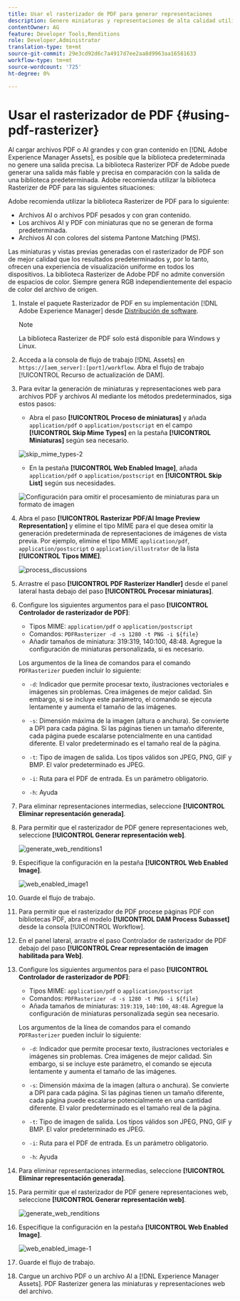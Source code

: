 ```yaml
---
title: Usar el rasterizador de PDF para generar representaciones
description: Genere miniaturas y representaciones de alta calidad utilizando la biblioteca Adobe PDF Rasterizer.
contentOwner: AG
feature: Developer Tools,Renditions
role: Developer,Administrator
translation-type: tm+mt
source-git-commit: 29e3cd92d6c7a4917d7ee2aa8d9963aa16581633
workflow-type: tm+mt
source-wordcount: '725'
ht-degree: 0%

---
```



# Usar el rasterizador de PDF {#using-pdf-rasterizer}

Al cargar archivos PDF o AI grandes y con gran contenido en [!DNL Adobe Experience Manager Assets], es posible que la biblioteca predeterminada no genere una salida precisa. La biblioteca Rasterizer PDF de Adobe puede generar una salida más fiable y precisa en comparación con la salida de una biblioteca predeterminada. Adobe recomienda utilizar la biblioteca Rasterizer de PDF para las siguientes situaciones:

Adobe recomienda utilizar la biblioteca Rasterizer de PDF para lo siguiente:

* Archivos AI o archivos PDF pesados y con gran contenido.
* Los archivos AI y PDF con miniaturas que no se generan de forma predeterminada.
* Archivos AI con colores del sistema Pantone Matching (PMS).

Las miniaturas y vistas previas generadas con el rasterizador de PDF son de mejor calidad que los resultados predeterminados y, por lo tanto, ofrecen una experiencia de visualización uniforme en todos los dispositivos. La biblioteca Rasterizer de Adobe PDF no admite conversión de espacios de color. Siempre genera RGB independientemente del espacio de color del archivo de origen.

1. Instale el paquete Rasterizador de PDF en su implementación [!DNL Adobe Experience Manager] desde [Distribución de software](https://experience.adobe.com/#/downloads/content/software-distribution/en/aem.html?package=/content/software-distribution/en/details.html/content/dam/aem/public/adobe/packages/cq640/product/assets/aem-assets-pdf-rasterizer-pkg).

   >[!NOTE]
   >
   >La biblioteca Rasterizer de PDF solo está disponible para Windows y Linux.

1. Acceda a la consola de flujo de trabajo [!DNL Assets] en `https://[aem_server]:[port]/workflow`. Abra el flujo de trabajo [!UICONTROL Recurso de actualización de DAM].

1. Para evitar la generación de miniaturas y representaciones web para archivos PDF y archivos AI mediante los métodos predeterminados, siga estos pasos:

   * Abra el paso **[!UICONTROL Proceso de miniaturas]** y añada `application/pdf` o `application/postscript` en el campo **[!UICONTROL Skip Mime Types]** en la pestaña **[!UICONTROL Miniaturas]** según sea necesario.

   ![skip_mime_types-2](assets/skip_mime_types-2.png)

   * En la pestaña **[!UICONTROL Web Enabled Image]**, añada `application/pdf` o `application/postscript` en **[!UICONTROL Skip List]** según sus necesidades.

   ![Configuración para omitir el procesamiento de miniaturas para un formato de imagen](assets/web_enabled_imageskiplist.png)

1. Abra el paso **[!UICONTROL Rasterizar PDF/AI Image Preview Representation]** y elimine el tipo MIME para el que desea omitir la generación predeterminada de representaciones de imágenes de vista previa. Por ejemplo, elimine el tipo MIME `application/pdf`, `application/postscript` o `application/illustrator` de la lista **[!UICONTROL Tipos MIME]**.

   ![process_discussions](assets/process_arguments.png)

1. Arrastre el paso **[!UICONTROL PDF Rasterizer Handler]** desde el panel lateral hasta debajo del paso **[!UICONTROL Procesar miniaturas]**.
1. Configure los siguientes argumentos para el paso **[!UICONTROL Controlador de rasterizador de PDF]**:

   * Tipos MIME: `application/pdf` o `application/postscript`
   * Comandos: `PDFRasterizer -d -s 1280 -t PNG -i ${file}`
   * Añadir tamaños de miniatura: 319:319, 140:100, 48:48. Agregue la configuración de miniaturas personalizada, si es necesario.

   Los argumentos de la línea de comandos para el comando `PDFRasterizer` pueden incluir lo siguiente:

   * `-d`: Indicador que permite procesar texto, ilustraciones vectoriales e imágenes sin problemas. Crea imágenes de mejor calidad. Sin embargo, si se incluye este parámetro, el comando se ejecuta lentamente y aumenta el tamaño de las imágenes.

   * `-s`: Dimensión máxima de la imagen (altura o anchura). Se convierte a DPI para cada página. Si las páginas tienen un tamaño diferente, cada página puede escalarse potencialmente en una cantidad diferente. El valor predeterminado es el tamaño real de la página.

   * `-t`: Tipo de imagen de salida. Los tipos válidos son JPEG, PNG, GIF y BMP. El valor predeterminado es JPEG.

   * `-i`: Ruta para el PDF de entrada. Es un parámetro obligatorio.

   * `-h`: Ayuda


1. Para eliminar representaciones intermedias, seleccione **[!UICONTROL Eliminar representación generada]**.
1. Para permitir que el rasterizador de PDF genere representaciones web, seleccione **[!UICONTROL Generar representación web]**.

   ![generate_web_renditions1](assets/generate_web_renditions1.png)

1. Especifique la configuración en la pestaña **[!UICONTROL Web Enabled Image]**.

   ![web_enabled_image1](assets/web_enabled_image1.png)

1. Guarde el flujo de trabajo.
1. Para permitir que el rasterizador de PDF procese páginas PDF con bibliotecas PDF, abra el modelo **[!UICONTROL DAM Process Subasset]** desde la consola [!UICONTROL Workflow].
1. En el panel lateral, arrastre el paso Controlador de rasterizador de PDF debajo del paso **[!UICONTROL Crear representación de imagen habilitada para Web]**.
1. Configure los siguientes argumentos para el paso **[!UICONTROL Controlador de rasterizador de PDF]**:

   * Tipos MIME: `application/pdf` o `application/postscript`
   * Comandos: `PDFRasterizer -d -s 1280 -t PNG -i ${file}`
   * Añada tamaños de miniaturas: `319:319`, `140:100`, `48:48`. Agregue la configuración de miniaturas personalizada según sea necesario.

   Los argumentos de la línea de comandos para el comando `PDFRasterizer` pueden incluir lo siguiente:

   * `-d`: Indicador que permite procesar texto, ilustraciones vectoriales e imágenes sin problemas. Crea imágenes de mejor calidad. Sin embargo, si se incluye este parámetro, el comando se ejecuta lentamente y aumenta el tamaño de las imágenes.

   * `-s`: Dimensión máxima de la imagen (altura o anchura). Se convierte a DPI para cada página. Si las páginas tienen un tamaño diferente, cada página puede escalarse potencialmente en una cantidad diferente. El valor predeterminado es el tamaño real de la página.

   * `-t`: Tipo de imagen de salida. Los tipos válidos son JPEG, PNG, GIF y BMP. El valor predeterminado es JPEG.

   * `-i`: Ruta para el PDF de entrada. Es un parámetro obligatorio.

   * `-h`: Ayuda


1. Para eliminar representaciones intermedias, seleccione **[!UICONTROL Eliminar representación generada]**.
1. Para permitir que el rasterizador de PDF genere representaciones web, seleccione **[!UICONTROL Generar representación web]**.

   ![generate_web_renditions](assets/generate_web_renditions.png)

1. Especifique la configuración en la pestaña **[!UICONTROL Web Enabled Image]**.

   ![web_enabled_image-1](assets/web_enabled_image-1.png)

1. Guarde el flujo de trabajo.
1. Cargue un archivo PDF o un archivo AI a [!DNL Experience Manager Assets]. PDF Rasterizer genera las miniaturas y representaciones web del archivo.
